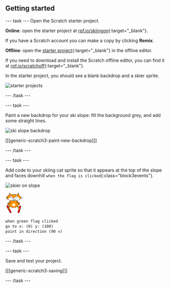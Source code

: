## Getting started

--- task ---
Open the Scratch starter project.

**Online**: open the starter project at [rpf.io/skiingon](http://rpf.io/skiingon){:target="_blank"}.

If you have a Scratch account you can make a copy by clicking **Remix**.

**Offline**: open the [starter project](http://rpf.io/p/en/scratch-cat-goes-skiing-go){:target="_blank"} in the offline editor.

If you need to download and install the Scratch offline editor, you can find it at [rpf.io/scratchoff](http://rpf.io/scratchoff){:target="_blank"}.

In the starter project, you should see a blank backdrop and a skier sprite.

![starter projects](images/starter_project.png)

--- /task ---

--- task ---

Paint a new backdrop for your ski slope: fill the background grey, and add some straight lines.

![ski slope backdrop](images/backdrop.png)

[[[generic-scratch3-paint-new-backdrop]]]

--- /task ---

--- task ---

Add code to your skiing cat sprite so that it appears at the top of the slope and faces downhill `when the flag is clicked`{:class="block3events"}.

![skier on slope](images/skier_on_the_slope.png)

![skier sprite](images/skier_sprite_small.png)

```blocks3
when green flag clicked
go to x: (0) y: (100)
point in direction (90 v)
```

--- /task ---

--- task ---

Save and test your project.

[[[generic-scratch3-saving]]]

--- /task ---
